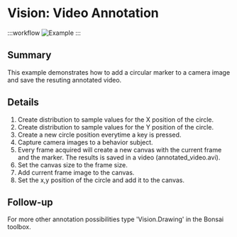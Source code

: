 # Vision: Video Annotation

:::workflow
![Example](~/workflows/examples.starter/Vision/VideoAnnotation/VideoAnnotation.bonsai)
:::

## Summary
This example demonstrates how to add a circular marker to a camera image and save the resuting annotated video. 

## Details
1. Create distribution to sample values for the X position of the circle.
2. Create distribution to sample values for the Y position of the circle.
3. Create a new circle position everytime a key is pressed.
4. Capture camera images to a behavior subject.
5. Every frame acquired will create a new canvas with the current frame and the marker. The results is saved in a video (annotated_video.avi).
6. Set the canvas size to the frame size.
7. Add current frame image to the canvas.
8. Set the x,y position of the circle and add it to the canvas.

## Follow-up
For more other annotation possibilities type 'Vision.Drawing' in the Bonsai toolbox.
